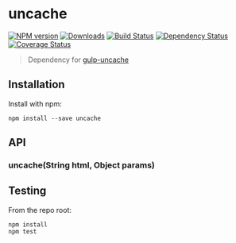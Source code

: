 # uncache
[![NPM version](https://badge.fury.io/js/g-uncache.svg)](http://badge.fury.io/js/g-uncache)
[![Downloads](http://img.shields.io/npm/dm/g-uncache.svg)](https://www.npmjs.org/package/g-uncache)
[![Build Status](https://travis-ci.org/elmccd/uncache.svg?branch=master)](https://travis-ci.org/elmccd/uncache)
[![Dependency Status](https://david-dm.org/elmccd/uncache.svg)](https://david-dm.org/elmccd/uncache)
[![Coverage Status](https://img.shields.io/coveralls/elmccd/uncache.svg)](https://coveralls.io/r/elmccd/uncache?branch=master)
> Dependency for [gulp-uncache](https://github.com/elmccd/gulp-uncache)

## Installation

Install with npm:

```
npm install --save uncache
```


## API

### uncache(String html, Object params)


## Testing

From the repo root:

```
npm install
npm test
```
